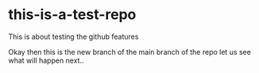 # this-is-a-test-repo
This is about testing the github features


Okay then this is the new branch of the main branch of the repo 
let us see what will happen next..

